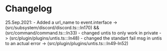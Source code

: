 # Changelog

25.Sep.2021:
    - Added a url_name to event.interface -> (src/subsystem/discord/discord.ts:::ln170) && (src/command/command.ts:::ln33)
    - changed untis to only work in private -> (src/plugin/plugins/untis.ts:::ln48)
    - changed the standart fail msg in untis to an actual error -> (src/plugin/plugins/untis.ts:::ln49-ln52)
